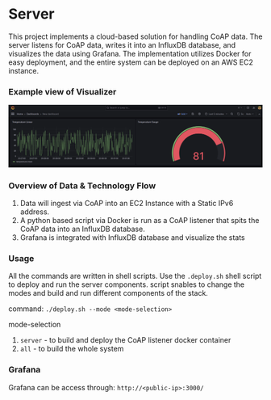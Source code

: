 Server
============

This project implements a cloud-based solution for handling CoAP data. The server listens for CoAP data, writes it into an InfluxDB database, and visualizes the data using Grafana. The implementation utilizes Docker for easy deployment, and the entire system can be deployed on an AWS EC2 instance.

### Example view of Visualizer

![Visualizer](../../images/visualizer.png)

### Overview of Data & Technology Flow

1. Data will ingest via CoAP into an EC2 Instance with a Static IPv6 address.
2. A python based script via Docker is run as a CoAP listener that spits the CoAP data into an InfluxDB database. 
3. Grafana is integrated with InfluxDB database and visualize the stats

### Usage

All the commands are written in shell scripts. Use the `.deploy.sh` shell script to deploy and run the server components. script snables to change the modes and build and run different components of the stack.

command:
```./deploy.sh --mode <mode-selection>```

mode-selection
1. `server` - to build and deploy the CoAP listener docker container
3. `all` - to build the whole system

### Grafana

 Grafana can be access through: `http://<public-ip>:3000/`
